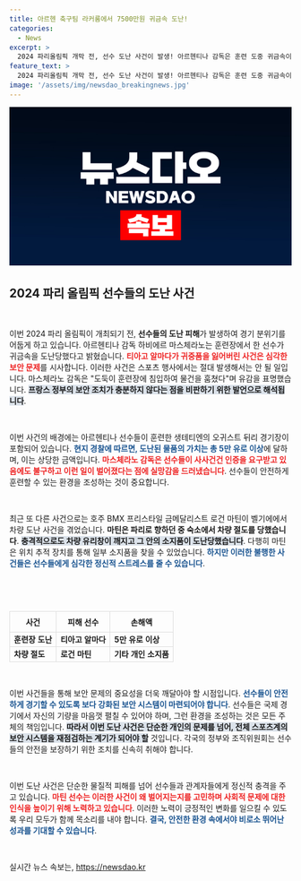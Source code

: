 ```yaml
---
title: 아르헨 축구팀 라커룸에서 7500만원 귀금속 도난!
categories:
  - News
excerpt: >
  2024 파리올림픽 개막 전, 선수 도난 사건이 발생! 아르헨티나 감독은 훈련 도중 귀금속이 도난당했으며, 호주 사이클 대표팀도 차량 절도를 당했다. 불안한 올림픽 준비, 과연 안전은 지켜질까? 클릭하여 자세히 알아보세요!
feature_text: >
  2024 파리올림픽 개막 전, 선수 도난 사건이 발생! 아르헨티나 감독은 훈련 도중 귀금속이 도난당했으며, 호주 사이클 대표팀도 차량 절도를 당했다. 불안한 올림픽 준비, 과연 안전은 지켜질까? 클릭하여 자세히 알아보세요!
image: '/assets/img/newsdao_breakingnews.jpg'
---
```


<p><img src="/assets/img/newsdao_breakingnews.jpg" alt="pcversion 속보" /></p>

<h2 data-ke-size="size26">2024 파리 올림픽 선수들의 도난 사건</h2>

<p data-ke-size="size16">&nbsp;</p>

<p>이번 2024 파리 올림픽이 개최되기 전, <b>선수들의 도난 피해</b>가 발생하여 경기 분위기를 어둡게 하고 있습니다. 아르헨티나 감독 하비에르 마스체라노는 훈련장에서 한 선수가 귀금속을 도난당했다고 밝혔습니다. <b><span style="color: #ee2323;">티아고 알마다가 귀중품을 잃어버린 사건은 심각한 보안 문제</span></b>를 시사합니다. 이러한 사건은 스포츠 행사에서는 절대 발생해서는 안 될 일입니다. 마스체라노 감독은 "도둑이 훈련장에 침입하여 물건을 훔쳤다"며 유감을 표명했습니다. <b><span style="background-color: #21538527;">프랑스 정부의 보안 조치가 충분하지 않다는 점을 비판하기 위한 발언으로 해석됩니다</span></b>.</p>

<p data-ke-size="size16">&nbsp;</p>

<p>이번 사건의 배경에는 아르헨티나 선수들이 훈련한 생테티엔의 오귀스트 뒤리 경기장이 포함되어 있습니다. <b><span style="color: #1a5490;">현지 경찰에 따르면, 도난된 물품의 가치는 총 5만 유로 이상</span></b>에 달하며, 이는 상당한 금액입니다. <b><span style="color: #ee2323;">마스체라노 감독은 선수들이 사사건건 인증을 요구받고 있음에도 불구하고 이런 일이 벌어졌다는 점에 실망감을 드러냈습니다</span></b>. 선수들이 안전하게 훈련할 수 있는 환경을 조성하는 것이 중요합니다.</p>

<p data-ke-size="size16">&nbsp;</p>

<p>최근 또 다른 사건으로는 호주 BMX 프리스타일 금메달리스트 로건 마틴이 벨기에에서 차량 도난 사건을 겪었습니다. <b>마틴은 파리로 향하던 중 숙소에서 차량 절도를 당했습니다</b>. <b><span style="background-color: #21538527;">충격적으로도 차량 유리창이 깨지고 그 안의 소지품이 도난당했습니다</span></b>. 다행히 마틴은 위치 추적 장치를 통해 일부 소지품을 찾을 수 있었습니다. <b><span style="color: #1a5490;">하지만 이러한 불행한 사건들은 선수들에게 심각한 정신적 스트레스를 줄 수 있습니다</span></b>.</p>

<p data-ke-size="size16">&nbsp;</p>

<p><br /></p>

<table style="border-collapse: collapse; border-spacing: 0; width: 100%;">
    <thead>
        <tr>
            <th style="border: 1px solid #ddd; padding: 8px; text-align: center;">사건</th>
            <th style="border: 1px solid #ddd; padding: 8px; text-align: center;">피해 선수</th>
            <th style="border: 1px solid #ddd; padding: 8px; text-align: center;">손해액</th>
        </tr>
    </thead>
    <tbody>
        <tr>
            <td style="border: 1px solid #ddd; height: 17px;"><b>훈련장 도난</b></td>
            <td style="border: 1px solid #ddd; height: 17px;"><b>티아고 알마다</b></td>
            <td style="border: 1px solid #ddd; height: 17px;"><b>5만 유로 이상</b></td>
        </tr>
        <tr>
            <td style="border: 1px solid #ddd; height: 17px;"><b>차량 절도</b></td>
            <td style="border: 1px solid #ddd; height: 17px;"><b>로건 마틴</b></td>
            <td style="border: 1px solid #ddd; height: 17px;"><b>기타 개인 소지품</b></td>
        </tr>
    </tbody>
</table>

<p data-ke-size="size16">&nbsp;</p>

<p>이번 사건들을 통해 보안 문제의 중요성을 더욱 깨달아야 할 시점입니다. <b><span style="color: #1a5490;">선수들이 안전하게 경기할 수 있도록 보다 강화된 보안 시스템이 마련되어야 합니다</span></b>. 선수들은 국제 경기에서 자신의 기량을 마음껏 펼칠 수 있어야 하며, 그런 환경을 조성하는 것은 모든 주체의 책임입니다. <b><span style="background-color: #21538527;">따라서 이번 도난 사건은 단순한 개인의 문제를 넘어, 전체 스포츠계의 보안 시스템을 재점검하는 계기가 되어야 할</span></b> 것입니다. 각국의 정부와 조직위원회는 선수들의 안전을 보장하기 위한 조치를 신속히 취해야 합니다.</p>

<p data-ke-size="size16">&nbsp;</p>

<p>이번 도난 사건은 단순한 물질적 피해를 넘어 선수들과 관계자들에게 정신적 충격을 주고 있습니다. <b><span style="color: #ee2323;">마틴 선수는 이러한 사건이 왜 벌어지는지를 고민하며 사회적 문제에 대한 인식을 높이기 위해 노력하고 있습니다</span></b>. 이러한 노력이 긍정적인 변화를 일으킬 수 있도록 우리 모두가 함께 목소리를 내야 합니다. <b><span style="color: #1a5490;">결국, 안전한 환경 속에서야 비로소 뛰어난 성과를 기대할 수 있습니다</span></b>.</p>

<p><br /></p>
실시간 뉴스 속보는, <a href="https://newsdao.kr" rel="dofollow">https://newsdao.kr</a>


